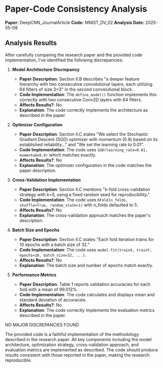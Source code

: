 # Paper-Code Consistency Analysis

**Paper:** DeepCNN_JournalArticle
**Code:** MNIST_DV_02
**Analysis Date:** 2025-05-08

## Analysis Results

After carefully comparing the research paper and the provided code implementation, I've identified the following discrepancies:

1. **Model Architecture Discrepancy**
   - **Paper Description**: Section II.B describes "a deeper feature hierarchy with two consecutive convolutional layers, each utilizing 64 filters of size 3×3" in the second convolutional block.
   - **Code Implementation**: The `define_model()` function implements this correctly with two consecutive Conv2D layers with 64 filters.
   - **Affects Results?**: No
   - **Explanation**: The code correctly implements the architecture as described in the paper.

2. **Optimizer Configuration**
   - **Paper Description**: Section II.C states "We select the Stochastic Gradient Descent (SGD) optimizer with momentum (0.9) based on its established reliability..." and "We set the learning rate to 0.01".
   - **Code Implementation**: The code uses `SGD(learning_rate=0.01, momentum=0.9)` which matches exactly.
   - **Affects Results?**: No
   - **Explanation**: The optimizer configuration in the code matches the paper description.

3. **Cross-Validation Implementation**
   - **Paper Description**: Section II.C mentions "k-fold cross-validation strategy with k=5, using a fixed random seed for reproducibility."
   - **Code Implementation**: The code uses `KFold(n_folds, shuffle=True, random_state=1)` with n_folds defaulted to 5.
   - **Affects Results?**: No
   - **Explanation**: The cross-validation approach matches the paper's description.

4. **Batch Size and Epochs**
   - **Paper Description**: Section II.C states "Each fold iteration trains for 10 epochs with a batch size of 32."
   - **Code Implementation**: The code uses `model.fit(trainX, trainY, epochs=10, batch_size=32, ...)`.
   - **Affects Results?**: No
   - **Explanation**: The batch size and number of epochs match exactly.

5. **Performance Metrics**
   - **Paper Description**: Table 1 reports validation accuracies for each fold with a mean of 99.012%.
   - **Code Implementation**: The code calculates and displays mean and standard deviation of accuracies.
   - **Affects Results?**: No
   - **Explanation**: The code correctly implements the evaluation metrics described in the paper.

NO MAJOR DISCREPANCIES FOUND

The provided code is a faithful implementation of the methodology described in the research paper. All key components including the model architecture, optimization strategy, cross-validation approach, and evaluation metrics are implemented as described. The code should produce results consistent with those reported in the paper, making the research reproducible.